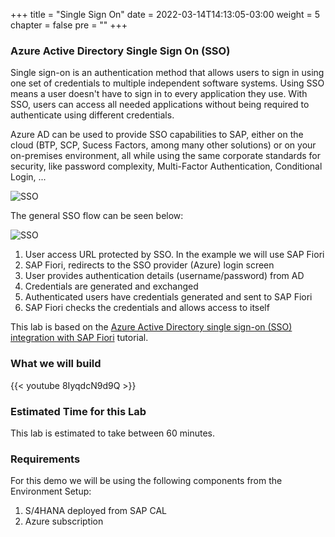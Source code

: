 +++
title = "Single Sign On"
date = 2022-03-14T14:13:05-03:00
weight = 5
chapter = false
pre = "<b></b>"
+++

### Azure Active Directory Single Sign On (SSO)
Single sign-on is an authentication method that allows users to sign in using one set of credentials to multiple independent software systems. Using SSO means a user doesn't have to sign in to every application they use. With SSO, users can access all needed applications without being required to authenticate using different credentials.

Azure AD can be used to provide SSO capabilities to SAP, either on the cloud (BTP, SCP, Sucess Factors, among many other solutions) or on your on-premises environment, all while using the same corporate standards for security, like password complexity, Multi-Factor Authentication, Conditional Login, ... 

![SSO](/images/sso-sample.png?height=300px)

The general SSO flow can be seen below: 

![SSO](/images/sso-flow.png?height=300px)
1. User access URL protected by SSO. In the example we will use SAP Fiori
2. SAP Fiori, redirects to the SSO provider (Azure) login screen
3. User provides authentication details (username/password) from AD
4. Credentials are generated and exchanged 
5. Authenticated users have credentials generated and sent to SAP Fiori 
6. SAP Fiori checks the credentials and allows access to itself 


This lab is based on the [Azure Active Directory single sign-on (SSO) integration with SAP Fiori](https://docs.microsoft.com/en-us/azure/active-directory/saas-apps/sap-netweaver-tutorial#configure-sap-netweaver-using-saml) tutorial. 

### What we will build

{{< youtube 8IyqdcN9d9Q >}}

### Estimated Time for this Lab

This lab is estimated to take between 60 minutes.

### Requirements

For this demo we will be using the following components from the Environment Setup: 

1. S/4HANA deployed from SAP CAL
2. Azure subscription